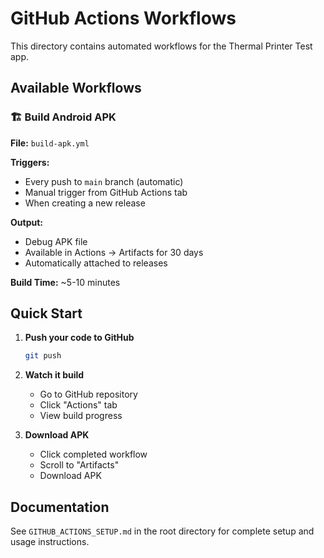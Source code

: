 # GitHub Actions Workflows

This directory contains automated workflows for the Thermal Printer Test app.

## Available Workflows

### 🏗️ Build Android APK
**File:** `build-apk.yml`

**Triggers:**
- Every push to `main` branch (automatic)
- Manual trigger from GitHub Actions tab
- When creating a new release

**Output:**
- Debug APK file
- Available in Actions → Artifacts for 30 days
- Automatically attached to releases

**Build Time:** ~5-10 minutes

## Quick Start

1. **Push your code to GitHub**
   ```bash
   git push
   ```

2. **Watch it build**
   - Go to GitHub repository
   - Click "Actions" tab
   - View build progress

3. **Download APK**
   - Click completed workflow
   - Scroll to "Artifacts"
   - Download APK

## Documentation

See `GITHUB_ACTIONS_SETUP.md` in the root directory for complete setup and usage instructions.
